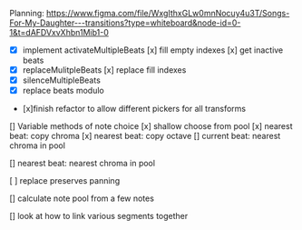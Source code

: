 Planning:
https://www.figma.com/file/WxgIthxGLw0mnNocuy4u3T/Songs-For-My-Daughter---transitions?type=whiteboard&node-id=0-1&t=dAFDVxvXhbn1Mib1-0

- [x] implement activateMultipleBeats
      [x] fill empty indexes
      [x] get inactive beats
- [x] replaceMulitpleBeats
      [x] replace fill indexes
- [x] silenceMultipleBeats
- [x] replace beats modulo

- [x]finish refactor to allow different pickers for all transforms

[] Variable methods of note choice
[x] shallow choose from pool
[x] nearest beat: copy chroma
[x] nearest beat: copy octave
[] current beat: nearest chroma in pool

<!-- Needs deubgging
{
"pickers": {
"chroma": "ClosestMatch",
"octave": "PreserveOctave",
"pan": "Random"
},
"chromaPool": ["A","C","E","G","D"]
} -->

[] nearest beat: nearest chroma in pool

[ ] replace preserves panning

[] calculate note pool from a few notes

[] look at how to link various segments together
